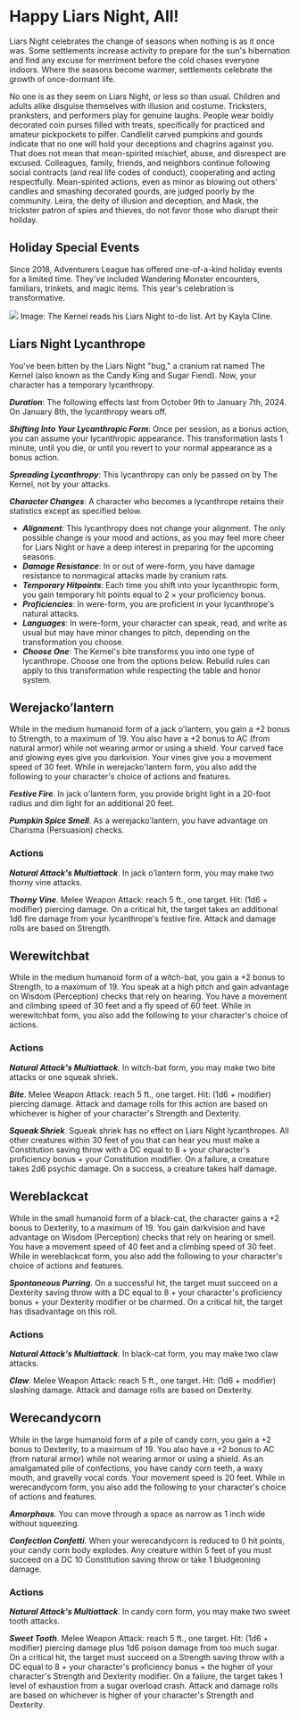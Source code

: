 # Happy Liars Night, All!
Liars Night celebrates the change of seasons when nothing is as it once was. Some settlements increase activity to prepare for the sun's hibernation and find any excuse for merriment before the cold chases everyone indoors. Where the seasons become warmer, settlements celebrate the growth of once-dormant life.

No one is as they seem on Liars Night, or less so than usual. Children and adults alike disguise themselves with illusion and costume. Tricksters, pranksters, and performers play for genuine laughs. People wear boldly decorated coin purses filled with treats, specifically for practiced and amateur pickpockets to pilfer. Candlelit carved pumpkins and gourds indicate that no one will hold your deceptions and chagrins against you. That does not mean that mean-spirited mischief, abuse, and disrespect are excused. Colleagues, family, friends, and neighbors continue following social contracts (and real life codes of conduct), cooperating and acting respectfully. Mean-spirited actions, even as minor as blowing out others' candles and smashing decorated gourds, are judged poorly by the community. Leira, the deity of illusion and deception, and Mask, the trickster patron of spies and thieves, do not favor those who disrupt their holiday.

## Holiday Special Events
Since 2018, Adventurers League has offered one-of-a-kind holiday events for a limited time. They've included Wandering Monster encounters, familiars, trinkets, and magic items. This year's celebration is transformative.


![](https://res.cloudinary.com/startup-grind/image/upload/c_fill,dpr_2,f_auto,g_center,q_auto:good/v1/gcs/platform-data-wizardsofthecoast/blog/blob_IYuXa2b)
Image: The Kernel reads his Liars Night to-do list. Art by Kayla Cline.

## Liars Night Lycanthrope
You've been bitten by the Liars Night "bug," a cranium rat named The Kernel (also known as the Candy King and Sugar Fiend). Now, your character has a temporary lycanthropy.

**_Duration_**:
The following effects last from October 9th to January 7th, 2024. On January 8th, the lycanthropy wears off.

_**Shifting Into Your Lycanthropic Form**_:
Once per session, as a bonus action, you can assume your lycanthropic appearance. This transformation lasts 1 minute, until you die, or until you revert to your normal appearance as a bonus action.

_**Spreading Lycanthropy**_:
This lycanthropy can only be passed on by The Kernel, not by your attacks.

_**Character Changes**_:
A character who becomes a lycanthrope retains their statistics except as specified below.

* _**Alignment**_: This lycanthropy does not change your alignment. The only possible change is your mood and actions, as you may feel more cheer for Liars Night or have a deep interest in preparing for the upcoming seasons.
* _**Damage Resistance**_: In or out of were-form, you have damage resistance to nonmagical attacks made by cranium rats.
* _**Temporary Hitpoints**_: Each time you shift into your lycanthropic form, you gain temporary hit points equal to 2 × your proficiency bonus.
* _**Proficiencies**_: In were-form, you are proficient in your lycanthrope's natural attacks.
* _**Languages**_: In were-form, your character can speak, read, and write as usual but may have minor changes to pitch, depending on the transformation you choose.
* _**Choose One**_: The Kernel's bite transforms you into one type of lycanthrope. Choose one from the options below. Rebuild rules can apply to this transformation while respecting the table and honor system.


## Werejacko’lantern
While in the medium humanoid form of a jack o'lantern, you gain a +2 bonus to Strength, to a maximum of 19. You also have a +2 bonus to AC (from natural armor) while not wearing armor or using a shield. Your carved face and glowing eyes give you darkvision. Your vines give you a movement speed of 30 feet. While in werejacko'lantern form, you also add the following to your character's choice of actions and features.

_**Festive Fire**_. In jack o'lantern form, you provide bright light in a 20-foot radius and dim light for an additional 20 feet.

_**Pumpkin Spice Smell**_. As a werejacko'lantern, you have advantage on Charisma (Persuasion) checks.

### Actions

_**Natural Attack's Multiattack**_. In jack o'lantern form, you may make two thorny vine attacks.

_**Thorny Vine**_. Melee Weapon Attack: reach 5 ft., one target. Hit: (1d6 + modifier) piercing damage. On a critical hit, the target takes an additional 1d6 fire damage from your lycanthrope's festive fire. Attack and damage rolls are based on Strength.



## Werewitchbat
While in the medium humanoid form of a witch-bat, you gain a +2 bonus to Strength, to a maximum of 19. You speak at a high pitch and gain advantage on Wisdom (Perception) checks that rely on hearing. You have a movement and climbing speed of 30 feet and a fly speed of 60 feet. While in werewitchbat form, you also add the following to your character's choice of actions.

### Actions

_**Natural Attack's Multiattack**_. In witch-bat form, you may make two bite attacks or one squeak shriek.

_**Bite**_. Melee Weapon Attack: reach 5 ft., one target. Hit: (1d6 + modifier) piercing damage. Attack and damage rolls for this action are based on whichever is higher of your character's Strength and Dexterity.

_**Squeak Shriek**_. Squeak shriek has no effect on Liars Night lycanthropes. All other creatures within 30 feet of you that can hear you must make a Constitution saving throw with a DC equal to 8 + your character's proficiency bonus + your Constitution modifier. On a failure, a creature takes 2d6 psychic damage. On a success, a creature takes half damage.


## Wereblackcat
While in the small humanoid form of a black-cat, the character gains a +2 bonus to Dexterity, to a maximum of 19. You gain darkvision and have advantage on Wisdom (Perception) checks that rely on hearing or smell. You have a movement speed of 40 feet and a climbing speed of 30 feet. While in wereblackcat form, you also add the following to your character's choice of actions and features.

_**Spontaneous Purring**_. On a successful hit, the target must succeed on a Dexterity saving throw with a DC equal to 8 + your character's proficiency bonus + your Dexterity modifier or be charmed. On a critical hit, the target has disadvantage on this roll.

### Actions

_**Natural Attack's Multiattack**_. In black-cat form, you may make two claw attacks.

_**Claw**_. Melee Weapon Attack: reach 5 ft., one target. Hit: (1d6 + modifier) slashing damage. Attack and damage rolls are based on Dexterity.

## Werecandycorn
While in the large humanoid form of a pile of candy corn, you gain a +2 bonus to Dexterity, to a maximum of 19. You also have a +2 bonus to AC (from natural armor) while not wearing armor or using a shield. As an amalgamated pile of confections, you have candy corn teeth, a waxy mouth, and gravelly vocal cords. Your movement speed is 20 feet. While in werecandycorn form, you also add the following to your character's choice of actions and features.

_**Amorphous**_. You can move through a space as narrow as 1 inch wide without squeezing.

_**Confection Confetti**_. When your werecandycorn is reduced to 0 hit points, your candy corn body explodes. Any creature within 5 feet of you must succeed on a DC 10 Constitution saving throw or take 1 bludgeoning damage.

### Actions

_**Natural Attack's Multiattack**_. In candy corn form, you may make two sweet tooth attacks.

_**Sweet Tooth**_. Melee Weapon Attack: reach 5 ft., one target. Hit: (1d6 + modifier) piercing damage plus 1d6 poison damage from too much sugar. On a critical hit, the target must succeed on a Strength saving throw with a DC equal to 8 + your character's proficiency bonus + the higher of your character's Strength and Dexterity modifier. On a failure, the target takes 1 level of exhaustion from a sugar overload crash. Attack and damage rolls are based on whichever is higher of your character's Strength and Dexterity.
